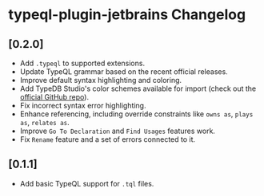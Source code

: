 <!-- Keep a Changelog guide -> https://keepachangelog.com -->

# typeql-plugin-jetbrains Changelog

## [0.2.0]
- Add `.typeql` to supported extensions.
- Update TypeQL grammar based on the recent official releases.
- Improve default syntax highlighting and coloring.
- Add TypeDB Studio's color schemes available for import (check out the [official GitHub repo](https://github.com/typedb-osi/typeql-plugin-jetbrains)).
- Fix incorrect syntax error highlighting.
- Enhance referencing, including override constraints like `owns as`, `plays as`, `relates as`.
- Improve `Go To Declaration` and `Find Usages` features work.
- Fix `Rename` feature and a set of errors connected to it.

## [0.1.1]
- Add basic TypeQL support for `.tql` files.

